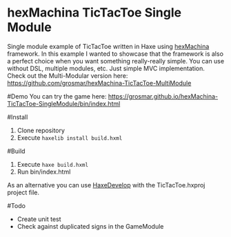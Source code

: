 # hexMachina TicTacToe Single Module

Single module example of TicTacToe written in Haxe using [hexMachina](http://hexmachina.org) framework.
In this example I wanted to showcase that the framework is also a perfect choice when you want something really-really simple. You can use without DSL, multiple modules, etc. Just simple MVC implementation.
Check out the Multi-Modular version here: https://github.com/grosmar/hexMachina-TicTacToe-MultiModule

#Demo
You can try the game here: https://grosmar.github.io/hexMachina-TicTacToe-SingleModule/bin/index.html

#Install
1. Clone repository
2. Execute `haxelib install build.hxml`

#Build
1. Execute `haxe build.hxml`
2. Run bin/index.html

As an alternative you can use [HaxeDevelop](http://haxedevelop.org) with the TicTacToe.hxproj project file.

#Todo
- Create unit test
- Check against duplicated signs in the GameModule